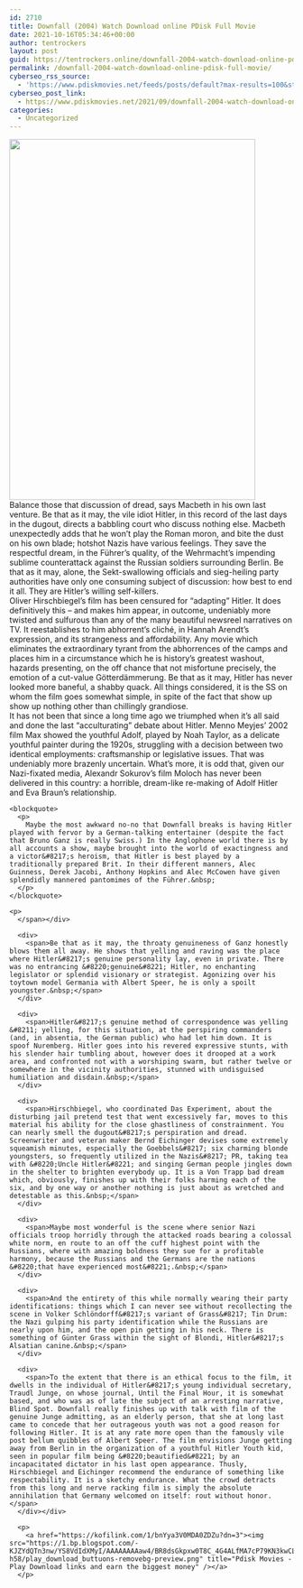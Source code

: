 ```yaml
---
id: 2710
title: Downfall (2004) Watch Download online PDisk Full Movie
date: 2021-10-16T05:34:46+00:00
author: tentrockers
layout: post
guid: https://tentrockers.online/downfall-2004-watch-download-online-pdisk-full-movie/
permalink: /downfall-2004-watch-download-online-pdisk-full-movie/
cyberseo_rss_source:
  - 'https://www.pdiskmovies.net/feeds/posts/default?max-results=100&start-index=501'
cyberseo_post_link:
  - https://www.pdiskmovies.net/2021/09/downfall-2004-watch-download-online.html
categories:
  - Uncategorized
---
```

<div class="separator">
  <a href="https://1.bp.blogspot.com/-n87LlTtStKE/YT4DV7kRLII/AAAAAAAAbHA/wlzBmLMSYYE8EVReSGt6YxHVl3VfhVHogCLcBGAsYHQ/s700/Downfall%2B%25282004%2529%2BWatch%2BDownload%2Bonline%2BPDisk%2BFull%2BMovie.jpg" imageanchor="1"><img loading="lazy" border="0" data-original-height="700" data-original-width="477" height="640" src="https://1.bp.blogspot.com/-n87LlTtStKE/YT4DV7kRLII/AAAAAAAAbHA/wlzBmLMSYYE8EVReSGt6YxHVl3VfhVHogCLcBGAsYHQ/w436-h640/Downfall%2B%25282004%2529%2BWatch%2BDownload%2Bonline%2BPDisk%2BFull%2BMovie.jpg" width="436" /></a>
</div>



<div>
  <div>
    <span>Balance those that discussion of dread, says Macbeth in his own last venture. Be that as it may, the vile idiot Hitler, in this record of the last days in the dugout, directs a babbling court who discuss nothing else. Macbeth unexpectedly adds that he won&#8217;t play the Roman moron, and bite the dust on his own blade; hotshot Nazis have various feelings. They save the respectful dream, in the Führer&#8217;s quality, of the Wehrmacht&#8217;s impending sublime counterattack against the Russian soldiers surrounding Berlin. Be that as it may, alone, the Sekt-swallowing officials and sieg-heiling party authorities have only one consuming subject of discussion: how best to end it all. They are Hitler&#8217;s willing self-killers.&nbsp;</span>
  </div>
  
  <div>
    <span>Oliver Hirschbiegel&#8217;s film has been censured for &#8220;adapting&#8221; Hitler. It does definitively this &#8211; and makes him appear, in outcome, undeniably more twisted and sulfurous than any of the many beautiful newsreel narratives on TV. It reestablishes to him abhorrent&#8217;s cliché, in Hannah Arendt&#8217;s expression, and its strangeness and affordability. Any movie which eliminates the extraordinary tyrant from the abhorrences of the camps and places him in a circumstance which he is history&#8217;s greatest washout, hazards presenting, on the off chance that not misfortune precisely, the emotion of a cut-value Götterdämmerung. Be that as it may, Hitler has never looked more baneful, a shabby quack. All things considered, it is the SS on whom the film goes somewhat simple, in spite of the fact that show up show up nothing other than chillingly grandiose.&nbsp;</span>
  </div>
  
  <div>
    <span>It has not been that since a long time ago we triumphed when it&#8217;s all said and done the last &#8220;acculturating&#8221; debate about Hitler. Menno Meyjes&#8217; 2002 film Max showed the youthful Adolf, played by Noah Taylor, as a delicate youthful painter during the 1920s, struggling with a decision between two identical employments: craftsmanship or legislative issues. That was undeniably more brazenly uncertain. What&#8217;s more, it is odd that, given our Nazi-fixated media, Alexandr Sokurov&#8217;s film Moloch has never been delivered in this country: a horrible, dream-like re-making of Adolf Hitler and Eva Braun&#8217;s relationship.&nbsp;</span>
  </div>
  
  <div>
    <span></p> 
    
    <blockquote>
      <p>
        Maybe the most awkward no-no that Downfall breaks is having Hitler played with fervor by a German-talking entertainer (despite the fact that Bruno Ganz is really Swiss.) In the Anglophone world there is by all accounts a show, maybe brought into the world of exactingness and a victor&#8217;s heroism, that Hitler is best played by a traditionally prepared Brit. In their different manners, Alec Guinness, Derek Jacobi, Anthony Hopkins and Alec McCowen have given splendidly mannered pantomimes of the Führer.&nbsp;
      </p>
    </blockquote>
    
    <p>
      </span></div> 
      
      <div>
        <span>Be that as it may, the throaty genuineness of Ganz honestly blows them all away. He shows that yelling and raving was the place where Hitler&#8217;s genuine personality lay, even in private. There was no entrancing &#8220;genuine&#8221; Hitler, no enchanting legislator or splendid visionary or strategist. Agonizing over his toytown model Germania with Albert Speer, he is only a spoilt youngster.&nbsp;</span>
      </div>
      
      <div>
        <span>Hitler&#8217;s genuine method of correspondence was yelling &#8211; yelling, for this situation, at the perspiring commanders (and, in absentia, the German public) who had let him down. It is spoof Nuremberg. Hitler goes into his revered expressive stunts, with his slender hair tumbling about, however does it drooped at a work area, and confronted not with a worshiping swarm, but rather twelve or somewhere in the vicinity authorities, stunned with undisguised humiliation and disdain.&nbsp;</span>
      </div>
      
      <div>
        <span>Hirschbiegel, who coordinated Das Experiment, about the disturbing jail pretend test that went excessively far, moves to this material his ability for the close ghastliness of constrainment. You can nearly smell the dugout&#8217;s perspiration and dread. Screenwriter and veteran maker Bernd Eichinger devises some extremely squeamish minutes, especially the Goebbels&#8217; six charming blonde youngsters, so frequently utilized in the Nazis&#8217; PR, taking tea with &#8220;Uncle Hitler&#8221; and singing German people jingles down in the shelter to brighten everybody up. It is a Von Trapp bad dream which, obviously, finishes up with their folks harming each of the six, and by one way or another nothing is just about as wretched and detestable as this.&nbsp;</span>
      </div>
      
      <div>
        <span>Maybe most wonderful is the scene where senior Nazi officials troop horridly through the attacked roads bearing a colossal white norm, en route to an off the cuff highest point with the Russians, where with amazing boldness they sue for a profitable harmony, because the Russians and the Germans are the nations &#8220;that have experienced most&#8221;.&nbsp;</span>
      </div>
      
      <div>
        <span>And the entirety of this while normally wearing their party identifications: things which I can never see without recollecting the scene in Volker Schlöndorff&#8217;s variant of Grass&#8217; Tin Drum: the Nazi gulping his party identification while the Russians are nearly upon him, and the open pin getting in his neck. There is something of Günter Grass within the sight of Blondi, Hitler&#8217;s Alsatian canine.&nbsp;</span>
      </div>
      
      <div>
        <span>To the extent that there is an ethical focus to the film, it dwells in the individual of Hitler&#8217;s young individual secretary, Traudl Junge, on whose journal, Until the Final Hour, it is somewhat based, and who was as of late the subject of an arresting narrative, Blind Spot. Downfall really finishes up with talk with film of the genuine Junge admitting, as an elderly person, that she at long last came to concede that her outrageous youth was not a good reason for following Hitler. It is at any rate more open than the famously vile post bellum quibbles of Albert Speer. The film envisions Junge getting away from Berlin in the organization of a youthful Hitler Youth kid, seen in popular film being &#8220;beautified&#8221; by an incapacitated dictator in his last open appearance. Thusly, Hirschbiegel and Eichinger recommend the endurance of something like respectability. It is a sketchy endurance. What the crowd detracts from this long and nerve racking film is simply the absolute annihilation that Germany welcomed on itself: rout without honor.</span>
      </div></div> 
      
      <p>
        <a href="https://kofilink.com/1/bnYya3V0MDA0ZDZu?dn=3"><img src="https://1.bp.blogspot.com/-KJZYdQTn3nw/YS8VdIdXMyI/AAAAAAAAaw4/BR8dsGkpxw0T8C_4G4ALfMA7cP79KN3kwCLcBGAsYHQ/w400-h58/play_download_buttuons-removebg-preview.png" title="Pdisk Movies - Play Download links and earn the biggest money" /></a>
      </p>